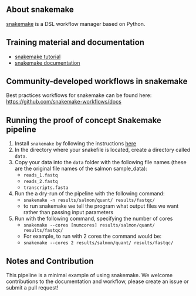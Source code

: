 ## About snakemake
[snakemake](https://snakemake.readthedocs.io/en/stable/#) is a DSL workflow manager based on Python.

## Training material and documentation
- [snakemake tutorial](https://snakemake.readthedocs.io/en/stable/tutorial/tutorial.html)
- [snakemake documentation](https://snakemake.readthedocs.io/en/stable/index.html)

## Community-developed workflows in snakemake
Best practices workflows for snakemake can be found here: https://github.com/snakemake-workflows/docs

## Running the proof of concept Snakemake pipeline

1. Install `snakemake` by following the instructions [here](https://snakemake.readthedocs.io/en/stable/)
2. In the directory where your snakefile is located, create a directory called `data`.
3. Copy your data into the `data` folder with the following file names (these are the original file names of the salmon sample_data):
   - `reads_1.fastq`
   - `reads_2.fastq`
   - `transcripts.fasta`
4. Run the a dry-run of the pipeline with the following command:
   - `snakemake -n results/salmon/quant/ results/fastqc/`
   - to run snakemake we tell the program what output files we want rather than passing input parameters
5. Run with the following command, specifying the number of cores
    - `snakemake --cores [numcores] results/salmon/quant/ results/fastqc/`
    - For example, to run with 2 cores the command would be:
    - `snakemake --cores 2 results/salmon/quant/ results/fastqc/`

## Notes and Contribution
This pipeline is a minimal example of using snakemake. We welcome contributions to the documentation and workflow, please create an issue or submit a pull request!

